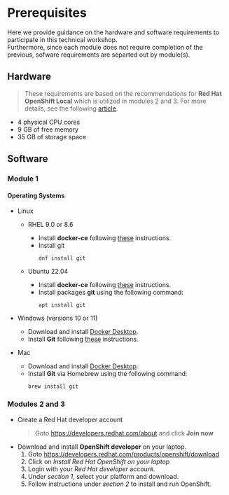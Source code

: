 # Prerequisites
Here we provide guidance on the hardware and software requirements to participate in this technical workshop.<br />
Furthermore, since each module does not require completion of the previous, sofware requirements are separted out by module(s).

## Hardware
> These requirements are based on the recommendations for **Red Hat OpenShift Local** which is utilized in modules 2 and 3.  For more details, see the following [article](https://access.redhat.com/documentation/en-us/red_hat_openshift_local/2.5/html/getting_started_guide/installation_gsg#minimum-system-requirements_gsg).
-  4 physical CPU cores
-  9 GB of free memory
-  35 GB of storage space

## Software
### Module 1
#### Operating Systems
-  Linux
   -  RHEL 9.0 or 8.6
      -  Install **docker-ce** following [these](https://docs.docker.com/engine/install/rhel/) instructions.
      -  Install git
         ```
         dnf install git
         ```

    -  Ubuntu 22.04
       -  Install **docker-ce** following [these](https://docs.docker.com/engine/install/ubuntu/) instructions.
       -  Install packages **git** using the following command:
          ```
          apt install git
          ```
-  Windows (versions 10 or 11)
   -  Download and install [Docker Desktop](https://docs.docker.com/desktop/install/windows-install/).
   -  Install **Git** following [these](https://github.com/git-guides/install-git#install-git-on-windows) instructions.

-  Mac
   -  Download and install [Docker Desktop](https://www.docker.com/products/docker-desktop/).
   -  Install **Git** via Homebrew using the following command:
      ```
      brew install git
      ```

### Modules 2 and 3
-  Create a Red Hat developer account
   >  Goto https://developers.redhat.com/about and click **Join now**
-  Download and install **OpenShift developer** on your laptop.
   1.  Goto https://developers.redhat.com/products/openshift/download
   2.  Click on _Install Red Hat OpenShift on your laptop_
   3.  Login with your _Red Hat developer_ account.
   4.  Under _section 1_, select your platform and download.
   5.  Follow instructions under _section 2_ to install and run OpenShift.